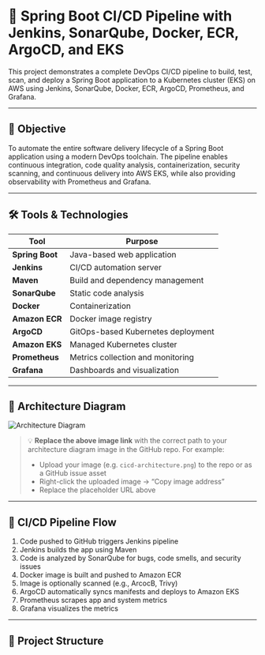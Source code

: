 # 🚀 Spring Boot CI/CD Pipeline with Jenkins, SonarQube, Docker, ECR, ArgoCD, and EKS

This project demonstrates a complete DevOps CI/CD pipeline to build, test, scan, and deploy a Spring Boot application to a Kubernetes cluster (EKS) on AWS using Jenkins, SonarQube, Docker, ECR, ArgoCD, Prometheus, and Grafana.

---

## 🎯 Objective

To automate the entire software delivery lifecycle of a Spring Boot application using a modern DevOps toolchain. The pipeline enables continuous integration, code quality analysis, containerization, security scanning, and continuous delivery into AWS EKS, while also providing observability with Prometheus and Grafana.

---

## 🛠️ Tools & Technologies

| Tool          | Purpose                                  |
|---------------|------------------------------------------|
| **Spring Boot**     | Java-based web application             |
| **Jenkins**         | CI/CD automation server                |
| **Maven**           | Build and dependency management        |
| **SonarQube**       | Static code analysis                   |
| **Docker**          | Containerization                       |
| **Amazon ECR**      | Docker image registry                  |
| **ArgoCD**          | GitOps-based Kubernetes deployment     |
| **Amazon EKS**      | Managed Kubernetes cluster             |
| **Prometheus**      | Metrics collection and monitoring      |
| **Grafana**         | Dashboards and visualization           |

---

## 📐 Architecture Diagram

 
![Architecture Diagram](architecture-planned.png)

> 💡 **Replace the above image link** with the correct path to your architecture diagram image in the GitHub repo. For example:
>
> - Upload your image (e.g. `cicd-architecture.png`) to the repo or as a GitHub issue asset
> - Right-click the uploaded image → “Copy image address”
> - Replace the placeholder URL above

---

## 🔄 CI/CD Pipeline Flow

1. Code pushed to GitHub triggers Jenkins pipeline
2. Jenkins builds the app using Maven
3. Code is analyzed by SonarQube for bugs, code smells, and security issues
4. Docker image is built and pushed to Amazon ECR
5. Image is optionally scanned (e.g., ArcocB, Trivy)
6. ArgoCD automatically syncs manifests and deploys to Amazon EKS
7. Prometheus scrapes app and system metrics
8. Grafana visualizes the metrics

---

## 📁 Project Structure

